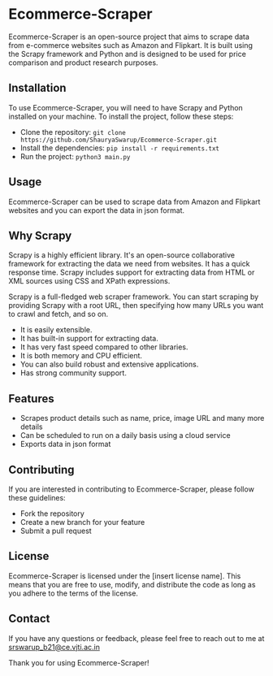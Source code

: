 # Ecommerce-Scraper

Ecommerce-Scraper is an open-source project that aims to scrape data from e-commerce websites such as Amazon and Flipkart. It is built using the Scrapy framework and Python and is designed to be used for price comparison and product research purposes.

## Installation
To use Ecommerce-Scraper, you will need to have Scrapy and Python installed on your machine.
To install the project, follow these steps:

- Clone the repository: ```git clone https://github.com/ShauryaSwarup/Ecommerce-Scraper.git```
- Install the dependencies: ```pip install -r requirements.txt```
- Run the project: ```python3 main.py```

## Usage
Ecommerce-Scraper can be used to scrape data from Amazon and Flipkart websites and you can export the data in json format.

## Why Scrapy
Scrapy is a highly efficient library. It's an open-source collaborative framework for extracting the data we need from websites. It has a quick response time. Scrapy includes support for extracting data from HTML or XML sources using CSS and XPath expressions.

Scrapy is a full-fledged web scraper framework. You can start scraping by providing Scrapy with a root URL, then specifying how many URLs you want to crawl and fetch, and so on.

- It is easily extensible.
- It has built-in support for extracting data.
- It has very fast speed compared to other libraries.
- It is both memory and CPU efficient.
- You can also build robust and extensive applications.
- Has strong community support.

## Features
- Scrapes product details such as name, price, image URL and many more details
- Can be scheduled to run on a daily basis using a cloud service
- Exports data in json format

## Contributing
If you are interested in contributing to Ecommerce-Scraper, please follow these guidelines:

- Fork the repository
- Create a new branch for your feature
- Submit a pull request

## License
Ecommerce-Scraper is licensed under the [insert license name]. This means that you are free to use, modify, and distribute the code as long as you adhere to the terms of the license.

## Contact
If you have any questions or feedback, please feel free to reach out to me at srswarup_b21@ce.vjti.ac.in

Thank you for using Ecommerce-Scraper!
